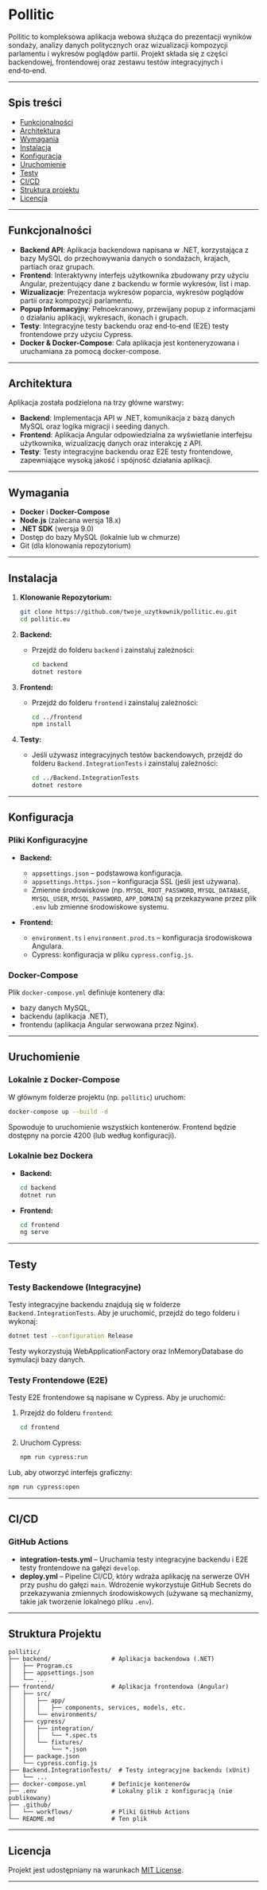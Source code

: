 # Pollitic

Pollitic to kompleksowa aplikacja webowa służąca do prezentacji wyników sondaży, analizy danych politycznych oraz wizualizacji kompozycji parlamentu i wykresów poglądów partii. Projekt składa się z części backendowej, frontendowej oraz zestawu testów integracyjnych i end‑to‑end.

---

## Spis treści

- [Funkcjonalności](#funkcjonalności)
- [Architektura](#architektura)
- [Wymagania](#wymagania)
- [Instalacja](#instalacja)
- [Konfiguracja](#konfiguracja)
- [Uruchomienie](#uruchomienie)
- [Testy](#testy)
- [CI/CD](#cicd)
- [Struktura projektu](#struktura-projektu)
- [Licencja](#licencja)

---

## Funkcjonalności

- **Backend API**: Aplikacja backendowa napisana w .NET, korzystająca z bazy MySQL do przechowywania danych o sondażach, krajach, partiach oraz grupach.
- **Frontend**: Interaktywny interfejs użytkownika zbudowany przy użyciu Angular, prezentujący dane z backendu w formie wykresów, list i map.
- **Wizualizacje**: Prezentacja wykresów poparcia, wykresów poglądów partii oraz kompozycji parlamentu.
- **Popup Informacyjny**: Pełnoekranowy, przewijany popup z informacjami o działaniu aplikacji, wykresach, ikonach i grupach.
- **Testy**: Integracyjne testy backendu oraz end‑to‑end (E2E) testy frontendowe przy użyciu Cypress.
- **Docker & Docker-Compose**: Cała aplikacja jest konteneryzowana i uruchamiana za pomocą docker-compose.

---

## Architektura

Aplikacja została podzielona na trzy główne warstwy:
- **Backend**: Implementacja API w .NET, komunikacja z bazą danych MySQL oraz logika migracji i seeding danych.
- **Frontend**: Aplikacja Angular odpowiedzialna za wyświetlanie interfejsu użytkownika, wizualizację danych oraz interakcję z API.
- **Testy**: Testy integracyjne backendu oraz E2E testy frontendowe, zapewniające wysoką jakość i spójność działania aplikacji.

---

## Wymagania

- **Docker** i **Docker-Compose**
- **Node.js** (zalecana wersja 18.x)
- **.NET SDK** (wersja 9.0)
- Dostęp do bazy MySQL (lokalnie lub w chmurze)
- Git (dla klonowania repozytorium)

---

## Instalacja

1. **Klonowanie Repozytorium:**

   ```bash
   git clone https://github.com/twoje_uzytkownik/pollitic.eu.git
   cd pollitic.eu
   ```

2. **Backend:**
    - Przejdź do folderu `backend` i zainstaluj zależności:
      ```bash
      cd backend
      dotnet restore
      ```

3. **Frontend:**
    - Przejdź do folderu `frontend` i zainstaluj zależności:
      ```bash
      cd ../frontend
      npm install
      ```

4. **Testy:**
    - Jeśli używasz integracyjnych testów backendowych, przejdź do folderu `Backend.IntegrationTests` i zainstaluj zależności:
      ```bash
      cd ../Backend.IntegrationTests
      dotnet restore
      ```

---

## Konfiguracja

### Pliki Konfiguracyjne

- **Backend:**
    - `appsettings.json` – podstawowa konfiguracja.
    - `appsettings.https.json` – konfiguracja SSL (jeśli jest używana).
    - Zmienne środowiskowe (np. `MYSQL_ROOT_PASSWORD`, `MYSQL_DATABASE`, `MYSQL_USER`, `MYSQL_PASSWORD`, `APP_DOMAIN`) są przekazywane przez plik `.env` lub zmienne środowiskowe systemu.

- **Frontend:**
    - `environment.ts` i `environment.prod.ts` – konfiguracja środowiskowa Angulara.
    - Cypress: konfiguracja w pliku `cypress.config.js`.

### Docker-Compose

Plik `docker-compose.yml` definiuje kontenery dla:
- bazy danych MySQL,
- backendu (aplikacja .NET),
- frontendu (aplikacja Angular serwowana przez Nginx).

---

## Uruchomienie

### Lokalnie z Docker-Compose

W głównym folderze projektu (np. `pollitic`) uruchom:

```bash
docker-compose up --build -d
```

Spowoduje to uruchomienie wszystkich kontenerów. Frontend będzie dostępny na porcie 4200 (lub według konfiguracji).

### Lokalnie bez Dockera

- **Backend:**
  ```bash
  cd backend
  dotnet run
  ```
- **Frontend:**
  ```bash
  cd frontend
  ng serve
  ```

---

## Testy

### Testy Backendowe (Integracyjne)

Testy integracyjne backendu znajdują się w folderze `Backend.IntegrationTests`. Aby je uruchomić, przejdź do tego folderu i wykonaj:

```bash
dotnet test --configuration Release
```

Testy wykorzystują WebApplicationFactory oraz InMemoryDatabase do symulacji bazy danych.

### Testy Frontendowe (E2E)

Testy E2E frontendowe są napisane w Cypress. Aby je uruchomić:

1. Przejdź do folderu `frontend`:
   ```bash
   cd frontend
   ```
2. Uruchom Cypress:
   ```bash
   npm run cypress:run
   ```

Lub, aby otworzyć interfejs graficzny:

```bash
npm run cypress:open
```

---

## CI/CD

### GitHub Actions

- **integration-tests.yml** – Uruchamia testy integracyjne backendu i E2E testy frontendowe na gałęzi `develop`.
- **deploy.yml** – Pipeline CI/CD, który wdraża aplikację na serwerze OVH przy pushu do gałęzi `main`. Wdrożenie wykorzystuje GitHub Secrets do przekazywania zmiennych środowiskowych (używane są mechanizmy, takie jak tworzenie lokalnego pliku `.env`).

---

## Struktura Projektu

```
pollitic/
├── backend/                 # Aplikacja backendowa (.NET)
│   ├── Program.cs
│   ├── appsettings.json
│   └── ... 
├── frontend/                # Aplikacja frontendowa (Angular)
│   ├── src/
│   │   ├── app/
│   │   │   ├── components, services, models, etc.
│   │   └── environments/
│   ├── cypress/
│   │   ├── integration/
│   │   │   └── *.spec.ts
│   │   └── fixtures/
│   │       └── *.json
│   ├── package.json
│   └── cypress.config.js
├── Backend.IntegrationTests/  # Testy integracyjne backendu (xUnit)
│   └── ... 
├── docker-compose.yml       # Definicje kontenerów
├── .env                     # Lokalny plik z konfiguracją (nie publikowany)
├── .github/
│   └── workflows/           # Pliki GitHub Actions
└── README.md                # Ten plik
```

---

## Licencja

Projekt jest udostępniany na warunkach [MIT License](LICENSE).

---
